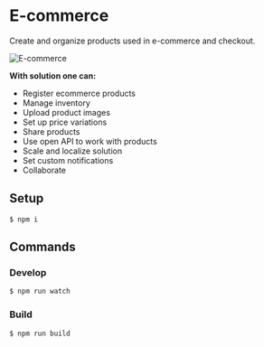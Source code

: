 # E-commerce

Create and organize products used in e-commerce and checkout.

![E-commerce](https://cdn.kenzap.com/github/img/extension-ecommerce.png)

<b>With solution one can:</b>

<ul>
<li>Register ecommerce products</li>
<li>Manage inventory</li>
<li>Upload product images</li>
<li>Set up price variations</li>
<li>Share products</li>
<li>Use open API to work with products</li>
<li>Scale and localize solution</li>
<li>Set custom notifications</li>
<li>Collaborate</li>
</ul>

## Setup

```shell
$ npm i
```

## Commands

### Develop

```sh
$ npm run watch
```

### Build

```sh
$ npm run build
```
